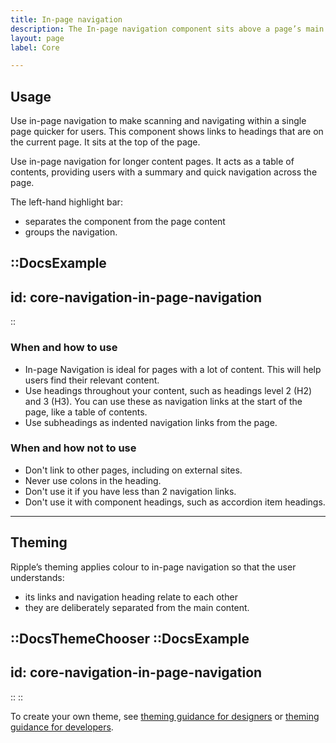 ```yaml
---
title: In-page navigation
description: The In-page navigation component sits above a page’s main content and shows a set of links.
layout: page
label: Core

---
```


## Usage

Use in-page navigation to make scanning and navigating within a single page quicker for users. This component shows links to headings that are on the current page. It sits at the top of the page. 

Use in-page navigation for longer content pages. It acts as a table of contents, providing users with a summary and quick navigation across the page.

The left-hand highlight bar:

- separates the component from the page content
- groups the navigation.

::DocsExample
---
id: core-navigation-in-page-navigation
---
::

### When and how to use
- In-page Navigation is ideal for pages with a lot of content. This will help users find their relevant content.
- Use headings throughout your content, such as headings level 2 (H2) and 3 (H3). You can use these as navigation links at the start of the page, like a table of contents.
- Use subheadings as indented navigation links from the page.

### When and how not to use
- Don't link to other pages, including on external sites.
- Never use colons in the heading.
- Don't use it if you have less than 2 navigation links.
- Don't use it with component headings, such as accordion item headings.

---

## Theming

Ripple’s theming applies colour to in-page navigation so that the user understands:
- its links and navigation heading relate to each other
- they are deliberately separated from the main content. 

::DocsThemeChooser
  ::DocsExample
  ---
  id: core-navigation-in-page-navigation
  ---
  ::
::

To create your own theme, see [theming guidance for designers](https://www.vic.gov.au) or [theming guidance for developers](https://www.vic.gov.au).
